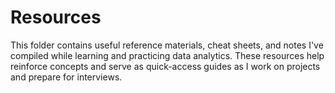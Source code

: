 # Resources

This folder contains useful reference materials, cheat sheets, and notes I've compiled while learning and practicing data analytics. These resources help reinforce concepts and serve as quick-access guides as I work on projects and prepare for interviews.

